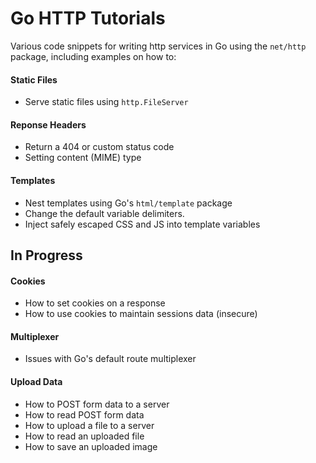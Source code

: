 Go HTTP Tutorials
=================

Various code snippets for writing http services in Go using the `net/http` package, including examples on how to:


#### Static Files

* Serve static files using `http.FileServer`


#### Reponse Headers

* Return a 404 or custom status code
* Setting content (MIME) type


#### Templates

* Nest templates using Go's `html/template` package
* Change the default variable delimiters.
* Inject safely escaped CSS and JS into template variables


In Progress
-----------

#### Cookies

* How to set cookies on a response
* How to use cookies to maintain sessions data (insecure)


#### Multiplexer

* Issues with Go's default route multiplexer 


#### Upload Data

* How to POST form data to a server 
* How to read POST form data
* How to upload a file to a server
* How to read an uploaded file
* How to save an uploaded image
